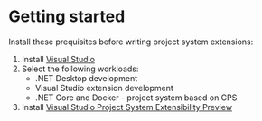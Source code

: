 # Getting started

Install these prequisites before writing project system extensions:

1. Install [Visual Studio](https://visualstudio.microsoft.com/downloads/)
2. Select the following workloads:
   * .NET Desktop development
   * Visual Studio extension development
   * .NET Core and Docker - project system based on CPS
3. Install [Visual Studio Project System Extensibility Preview](https://marketplace.visualstudio.com/items?itemName=VisualStudioProductTeam.VisualStudioProjectSystemExtensibilityPreview-13433)
